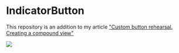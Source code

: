 # IndicatorButton
This repository is an addition to my article ["Custom button rehearsal. Creating a compound view"](https://proandroiddev.com/custom-button-rehearsal-a3e0284d3e56)

![](https://miro.medium.com/max/450/1*35WcfZRPt3PjOoo3iwbb5Q.gif)
